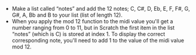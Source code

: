 -   Make a list called “notes” and add the 12 notes; C, C#, D, Eb, E, F, F#, G, G#, A, Bb and B to your list (list of length 12).
-   When you apply the mod 12 function to the midi value you'll get a number ranging from 0 to 11, but in Scratch the first item in the list “notes” (which is C) is stored at index 1. To display the correct corresponding note, you'll need to add 1 to the value of the midi value mod 12.
